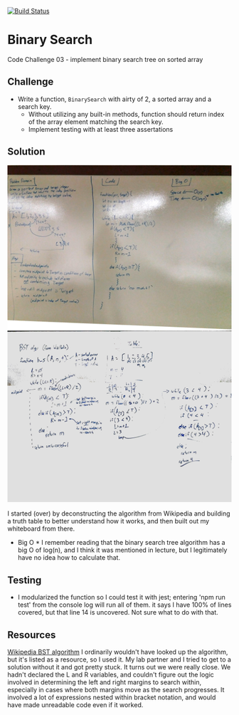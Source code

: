 [![Build Status](https://www.travis-ci.com/icathaid/data_structures_and_algorithms.svg?branch=array_binary_search)](https://www.travis-ci.com/icathaid/data_structures_and_algorithms)

# Binary Search
  Code Challenge 03 - implement binary search tree on sorted array


## Challenge
  - Write a function, `BinarySearch` with airty of 2, a sorted array and a search key.
    - Without utilizing any built-in methods, function should return index of the array element matching the search key.
    - Implement testing with at least three assertations
## Solution

![alt text](./assets/03-whiteboard.jpg "whiteboard")
![alt text](./assets/03-preWhiteboard.jpg "pre-whiteboard")

I started (over) by deconstructing the algorithm from Wikipedia and building a truth table to better understand how it works, and then built out my whiteboard from there.  
* Big O * 
    I remember reading that the binary search tree algorithm has a big O of log(n), and I think it was mentioned in lecture, but I legitimately have no idea how to calculate that.


## Testing

- I modularized the function so I could test it with jest; entering 'npm run test' from the console log will run all of them.
    it says I have 100% of lines covered, but that line 14 is uncovered.  Not sure what to do with that.  

## Resources

[Wikipedia BST algorithm](https://en.wikipedia.org/wiki/Binary_search_algorithm)
    I ordinarily wouldn't have looked up the algorithm, but it's listed as a resource, so I used it.  My lab partner and I tried to get to a solution without it and got pretty stuck.  It turns out we were really close.  We hadn't declared the L and R variables, and couldn't figure out the logic involved in determining the left and right margins to search within, especially in cases where both margins move as the search progresses.  It involved a lot of expressions nested within bracket notation, and would have made unreadable code even if it worked.

